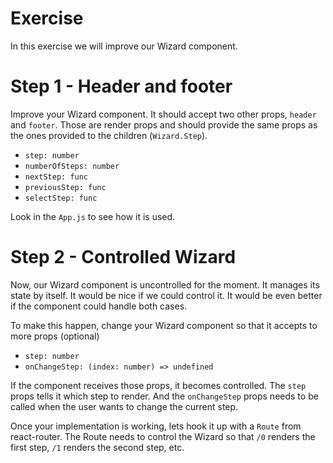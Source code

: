 # Exercise

In this exercise we will improve our Wizard component.

# Step 1 - Header and footer

Improve your Wizard component.
It should accept two other props, `header` and `footer`.
Those are render props and should provide the same props as the ones provided to the children (`Wizard.Step`).

- `step: number`
- `numberOfSteps: number`
- `nextStep: func`
- `previousStep: func`
- `selectStep: func`

Look in the `App.js` to see how it is used.

# Step 2 - Controlled Wizard

Now, our Wizard component is uncontrolled for the moment.
It manages its state by itself. It would be nice if we could control it.
It would be even better if the component could handle both cases.

To make this happen, change your Wizard component so that it accepts to more props (optional)

- `step: number`
- `onChangeStep: (index: number) => undefined`

If the component receives those props, it becomes controlled.
The `step` props tells it which step to render.
And the `onChangeStep` props needs to be called when the user wants to change the current step.

Once your implementation is working, lets hook it up with a `Route` from react-router.
The Route needs to control the Wizard so that `/0` renders the first step, `/1` renders the second step, etc.
